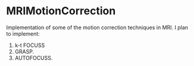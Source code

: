 # MRIMotionCorrection
Implementation of some of the motion correction techniques in MRI.
I plan to implement:
1. k-t FOCUSS
2. GRASP.
3. AUTOFOCUSS.
